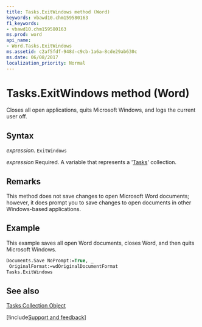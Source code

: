 ```yaml
---
title: Tasks.ExitWindows method (Word)
keywords: vbawd10.chm159580163
f1_keywords:
- vbawd10.chm159580163
ms.prod: word
api_name:
- Word.Tasks.ExitWindows
ms.assetid: c2af5fdf-948d-c9cb-1a6a-8cde29ab630c
ms.date: 06/08/2017
localization_priority: Normal
---
```



# Tasks.ExitWindows method (Word)

Closes all open applications, quits Microsoft Windows, and logs the current user off.


## Syntax

_expression_. `ExitWindows`

_expression_ Required. A variable that represents a '[Tasks](Word.tasks.md)' collection.


## Remarks

This method does not save changes to open Microsoft Word documents; however, it does prompt you to save changes to open documents in other Windows-based applications.


## Example

This example saves all open Word documents, closes Word, and then quits Microsoft Windows.


```vb
Documents.Save NoPrompt:=True, _ 
 OriginalFormat:=wdOriginalDocumentFormat 
Tasks.ExitWindows
```


## See also


[Tasks Collection Object](Word.tasks.md)

[!include[Support and feedback](~/includes/feedback-boilerplate.md)]